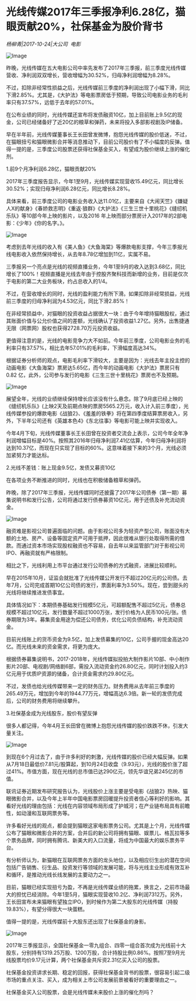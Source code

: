# 光线传媒2017年三季报净利6.28亿，猫眼贡献20%，社保基金为股价背书

*杨柳青|2017-10-24|大公司 
                                                电影*

![Image](http://static.ylzbl.com/uploads/ueditor/php/upload/image/20171025/1508946094471508.jpeg)

昨晚，光线传媒在五大电影公司中率先发布了2017年三季报，前三季度光线传媒营收、净利润双双增长，营收增幅为30.52%，归母净利润增幅为8.28%。

不过，扣除非经常性损益之后，光线传媒前三季度的净利润出现了小幅下滑，同比下滑2.85%。尤其是，《大护法》等电影票房低于预期，导致公司电影业务的毛利率只有37.57%，远低于去年的57.01%。

在公布业绩的同时，光线传媒还宣布将发债融资10亿，加上目前账上9.5亿的现金，公司已经储备好了近20亿的粮草和弹药，未来将投入多部影视剧及IP储备。

早在半年前，光线传媒董事长王长田曾发微博，抱怨光线传媒的股价低迷，不过，在猫眼扭亏和猫眼微影合并等消息推动下，目前公司股价有了不小幅度的反弹。值得一提的是，三季度公司股票还获得社保基金买入，有望成为股价继续上涨的催化剂。

1.前9个月净利润6.28亿，猫眼贡献20%

2017年三季度报告显示，今年1至9月，光线传媒实现营收15.49亿元，同比增长30.52%；实现归母净利润6.28亿元，同比增长8.28%。

具体来看，前三季度公司的电影业务收入达11.01亿，主要来自《大闹天竺》《嫌疑人X的献身》《春娇救志明》《重返·狼群》《大护法》《三生三世十里桃花》《缝纫机乐队》等10部今年上映的影片，以及2016 年上映而部分票房计入2017年的2部电影：《少年》《你的名字。》。

![Image](http://si1.go2yd.com/get-image/0HkPAJZXkJc)

考虑到去年光线的收入有《美人鱼》《大鱼海棠》等爆款电影支撑，今年三季报光线电影收入依然保持增长，从去年8.78亿增加到11亿，实属不易。

三季报另一个亮点是光线的视频直播业务，今年1至9月的收入达到3.68亿，同比增长了100%！视频直播是光线去年由于控股齐聚科技而新增的业务，目前是仅次于电影的第二大业务板块，约占总收入的1/4。

不过，在营收增长的同时，光线的盈利能力有所下滑。如果扣除非经常损益，光线前三季度的归母净利润为4.53亿元，同比下滑2.85%！

在非经常损益中，对猫眼的投资收益占据很大一块：由于今年增持猫眼股权，通过其账面价值与公允价值之间的差额，光线确认了投资收益1.27亿。另外，出售捷通无限（网票网）股权也获得2728.70万元投资收益。

更值得注意的是，光线的电影竞争力大不如前。今年前三季度，公司电影业务的毛利率只有37.57%，相比去年57.01%的毛利率，下滑幅度高达34%。

根据证券分析师的观点，电影毛利率下滑较大，主要是因为：光线去年主投主控的动画电影《大鱼海棠》票房达5.65亿，而今年的动画电影《大护法》票房只有0.82 亿，此外，公司参与发行的电影《三生三世十里桃花》票房也不及预期。

![Image](http://si1.go2yd.com/get-image/0HkPANeEP7w)

展望全年，光线的业绩继续保持增长应该没有什么悬念。除了9月底已经上映的《缝纫机乐队》(上映2天及前期点映的票房5565.2万元，收入计入前三季度），光线传媒参投的爆款电影《战狼2》、《羞羞的铁拳》将在第四季度结算票房收入，另外，下半年公司还有《英雄本色4》《东北往事》等电影可能上映并实现收入。

今年4月下旬，光线传媒董事长王长田曾在投资者交流会上表示，公司今年全年净利润增幅目标是40%。按照其2016年归母净利润7.41亿估算，今年归母净利润将达到10.37亿，而现在只实现了目标的60%。这意味着接下来的3个月，光线必须加紧努力才能达标。

2.光线不差钱：账上现金9.5亿，发债又募资10亿

在各项业务不断推进的同时，光线也在积极储备粮草和弹药。

昨晚，除了2017年三季报，光线传媒同时还披露了2017年公司债券（第一期）募集说明书和发行公告，公司将通过发行债券募资10亿元，用于还债及补充流动资金。

![Image](http://si1.go2yd.com/get-image/0HkPAKpe400)

融资难是影视公司普遍面临的问题。由于影视公司多为轻资产型公司，账面没有大额的土地、房产、设备等固定资产可用于抵押，因此很难从银行处取得所需的借款。而通过资本市场实现股权融资也不容易，自去年以来监管部门对于影视公司IPO、再融资就有严格限制。

相比之下，光线利用上市平台通过发行公司债券的方式融资，进展比较顺利。

早在2015年10月，证监会就批准了光线传媒公开发行不超过20亿元的公司债。去年7月，公司完成首期10亿公司债的发行，票面利率为3.50%。现在，尝到甜头的光线将继续推进发债事宜。

具体情况如下：本期债券基础发行规模5亿元，可超额配售不超过5亿元，债券总规模不超过10亿元，发行数量不超过1000万张，发行价格为人民币100元/张。债券期限为3年。募集资金用途为偿还公司债务，优化公司负债结构，补充流动资金。

目前光线账上的货币资金为9.5亿，加上发债募集的10亿，公司手握的现金高达20亿。而光线未来的资金需求，将更为庞大。

根据债券募集说明书，2017-2018年，光线传媒拟投拍大制作影片10部、中小制作影片20部、电视剧/网络剧6部，需投入流动资金约26.80亿元，同时计划投入约3亿元用于优质IP资源的储备，合计资金需求约29.80亿元。

不过，发债也给光线传媒带来一定的财务压力。财务费用从去年前三季度的265.49万元，增加到今年的1944.77万元，增幅高达6.3倍。新一轮的发债完成后，公司的财务费用将继续攀升。

3.社保基金成为光线股东，股价有望反弹

很多人都记得，今年4月王长田曾在微博上抱怨光线传媒的股价跌跌不休，引发大量关注。

![Image](http://si1.go2yd.com/get-image/0HkPAGPdz1s)

到现在6个月过去了，由于许多利好的刺激，光线传媒的股价已经大幅反弹。如果从7月18日最低价7.81元/股算起，到10月24日收盘（9.93元），光线的股价涨了超过41%。市值方面，现在光线的总市值已达290亿元，领先华谊兄弟245亿的市值。

联讯证券近期发布研究报告认为，光线股价上涨主要是受电影《战狼2》热映、猫眼微影合并，以及今年上半年中国电影票房回暖提升投资者信心等利好的影响。其看好光线的理由包括：光线在内容领域布局形成了护城河；在产业链布局具有前瞻性，如动漫和互联网票务等。

许多看好光线的观点，都会提到猫眼这家电影票务公司。尤其是上个月，光线传媒公布了猫眼和微影合并的方案，合并后的新公司将拥有猫眼、娱票儿、格瓦拉等多个票务品牌，同时拥有腾讯、新美大的入口流量，将成为中国最大的娱乐票务平台。

有分析师认为，新猫眼在互联网票务方面的龙头地位，以及相应衍生出的潜在空间包括广告销售、衍生品、投资发行等领域的发展可能，将与光线主业形成有效互补和循环，是推动光线长线发展的主要动力之一。

目前，猫眼已经实现扭亏为盈，不再是光线传媒业绩的拖累，换言之，之前市场最大的担忧已经消除。今年1至5月，猫眼实现营收10.2亿、净利润7312万。另外，王长田宣布未来猫眼有望独立IPO，到时候作为第二大股东的光线传媒（持股19.83%），有望分得很大一块蛋糕。

值得一提的是，光线传媒前十大股东还出现了社保基金的身影。

![Image](http://si1.go2yd.com/get-image/0HkPAHzMYtc)

2017年三季报显示，全国社保基金一零九组合、四零一组合首次成为光线前十大股东，分别持有1319.25万股、1200万股，合计持股比例0.86%。按照7至9月光线股票均价9.17元计算，两个社保基金共斥资2.31亿买入公司的股票。

社保基金投资讲求长期、稳定的回报，获得社保基金背书的股票，很容易引起二级市场的重点关注、买入，成为相关上市公司发展前景被看好的重要理由之一。

社保基金买入公司股票，会是光线传媒未来股价上涨的催化剂吗？

